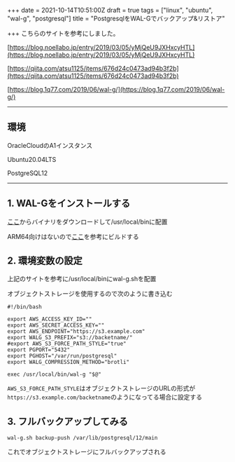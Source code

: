 +++
date = 2021-10-14T10:51:00Z
draft = true
tags = ["linux", "ubuntu", "wal-g", "postgresql"]
title = "PostgresqlをWAL-Gでバックアップ&リストア"

+++
こちらのサイトを参考にしました。

[https://blog.noellabo.jp/entry/2019/03/05/yMjQeU9JXHxcyHTL](https://blog.noellabo.jp/entry/2019/03/05/yMjQeU9JXHxcyHTL)

[https://qiita.com/atsu1125/items/676d24c0473ad94b3f2b](https://qiita.com/atsu1125/items/676d24c0473ad94b3f2b)

[https://blog.1q77.com/2019/06/wal-g/](https://blog.1q77.com/2019/06/wal-g/)

***

## 環境

OracleCloudのA1インスタンス

Ubuntu20.04LTS

PostgreSQL12

***

## 1. WAL-Gをインストールする

[ここ](https://github.com/wal-g/wal-g/releases)からバイナリをダウンロードして/usr/local/binに配置

ARM64向けはないので[ここ](https://github.com/wal-g/wal-g/blob/master/docs/PostgreSQL.md)を参考にビルドする

## 2. 環境変数の設定

上記のサイトを参考に/usr/local/binにwal-g.shを配置

オブジェクトストレージを使用するので次のように書き込む

    #!/bin/bash
    
    export AWS_ACCESS_KEY_ID=""
    export AWS_SECRET_ACCESS_KEY=""
    export AWS_ENDPOINT="https://s3.example.com"
    export WALG_S3_PREFIX="s3://backetname/"
    #export AWS_S3_FORCE_PATH_STYLE="true"
    export PGPORT="5432"
    export PGHOST="/var/run/postgresql"
    export WALG_COMPRESSION_METHOD="brotli"
    
    exec /usr/local/bin/wal-g "$@"

`AWS_S3_FORCE_PATH_STYLE`はオブジェクトストレージのURLの形式が`https://s3.example.com/backetname`のようになってる場合に設定する

## 3. フルバックアップしてみる

    wal-g.sh backup-push /var/lib/postgresql/12/main

これでオブジェクトストレージにフルバックアップされる